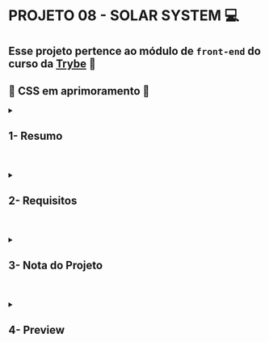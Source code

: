 # PROJETO 08 - SOLAR SYSTEM :computer:

## Esse projeto pertence ao módulo de `front-end` do curso da [Trybe](https://www.betrybe.com/) :green_heart:

## :construction: CSS em aprimoramento :construction:
 
<details>
 
<summary>
  
## 1- Resumo
  
</summary>

Este projeto foi meu primeiro contato com o React e a possibilidade de componentizar os elementos de uma aplicação, bem como suas propriedades. Dessa forma, consegui criar uma página para listar todos os planetas do Sistema Solar. Além dos planetas, também listei algumas das missões espaciais mais conhecidas. Veja mais abaixo!
  
</details>

#

<details>
 
<summary>
 
## 2- Requisitos

</summary>

### I. Crie um componente chamado Header

### II. Crie um componente chamado SolarSystem

### III. Crie um componente chamado Title

### IV. Renderize o componente Title dentro do componente SolarSystem

### V. Crie um componente chamado PlanetCard

### VI. Renderize uma lista com os planetas do Sistema Solar

### VII. Crie um componente chamado Missions.

### VIII. Renderize o componente Title dentro do componente Missions.

### IX. Crie um componente chamado MissionCard.

### X. Renderize uma lista com as missões espaciais

</details>

# 

<details>
 
<summary>

## 3- Nota do Projeto
 
</summary>

## 100% :heavy_check_mark:

![Project-Solar-System-Grade](https://github.com/jonnoliveira/trybe-project-08-solar-system/blob/main/image/solar-system-grade.png)

</details> 
 
# 

<details>
 
<summary>

## 4- Preview

</summary>

  
</details>
